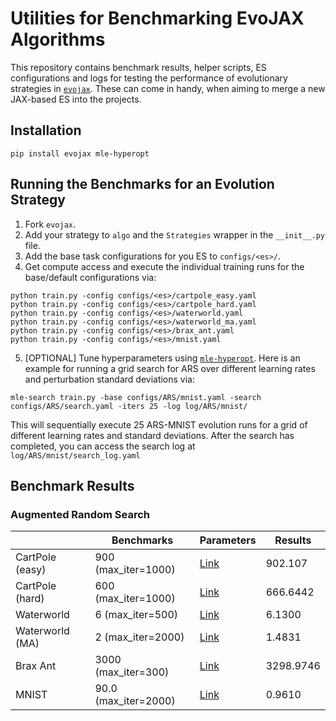 # Utilities for Benchmarking EvoJAX Algorithms 

This repository contains benchmark results, helper scripts, ES configurations and logs for testing the performance of evolutionary strategies in [`evojax`](https://github.com/google/evojax/). These can come in handy, when aiming to merge a new JAX-based ES into the projects.

## Installation

```
pip install evojax mle-hyperopt
```

## Running the Benchmarks for an Evolution Strategy

1. Fork `evojax`. 
2. Add your strategy to `algo` and the `Strategies` wrapper in the `__init__.py` file.
3. Add the base task configurations for you ES to `configs/<es>/`.
4. Get compute access and execute the individual training runs for the base/default configurations via:

```
python train.py -config configs/<es>/cartpole_easy.yaml
python train.py -config configs/<es>/cartpole_hard.yaml
python train.py -config configs/<es>/waterworld.yaml
python train.py -config configs/<es>/waterworld_ma.yaml
python train.py -config configs/<es>/brax_ant.yaml
python train.py -config configs/<es>/mnist.yaml
```

5. [OPTIONAL] Tune hyperparameters using [`mle-hyperopt`](https://github.com/mle-infrastructure/mle-hyperopt). Here is an example for running a grid search for ARS over different learning rates and perturbation standard deviations via:

```
mle-search train.py -base configs/ARS/mnist.yaml -search configs/ARS/search.yaml -iters 25 -log log/ARS/mnist/
```

This will sequentially execute 25 ARS-MNIST evolution runs for a grid of different learning rates and standard deviations. After the search has completed, you can access the search log at `log/ARS/mnist/search_log.yaml`

## Benchmark Results

### Augmented Random Search


|   | Benchmarks | Parameters | Results |
|---|---|---|---|
CartPole (easy) | 	900 (max_iter=1000)|[Link](https://github.com/RobertTLange/evojax-benchmarks/blob/main/configs/ars/cartpole_easy.yaml)| 902.107 |
CartPole (hard)	| 600 (max_iter=1000)|[Link](https://github.com/RobertTLange/evojax-benchmarks/blob/main/configs/ars/cartpole_hard.yaml)| 666.6442 |
Waterworld	| 6 (max_iter=500)	 |[Link](https://github.com/RobertTLange/evojax-benchmarks/blob/main/configs/ars/waterworld.yaml)| 6.1300 |
Waterworld (MA)	| 2 (max_iter=2000)	| [Link](https://github.com/RobertTLange/evojax-benchmarks/blob/main/configs/ars/waterworld_ma.yaml)| 1.4831 |
Brax Ant |	3000 (max_iter=300) |[Link](https://github.com/RobertTLange/evojax-benchmarks/blob/main/configs/ars/brax_ant.yaml)| 3298.9746 |
MNIST	| 90.0 (max_iter=2000)	| [Link](https://github.com/RobertTLange/evojax-benchmarks/blob/main/configs/ars/mnist.yaml)| 0.9610 |

